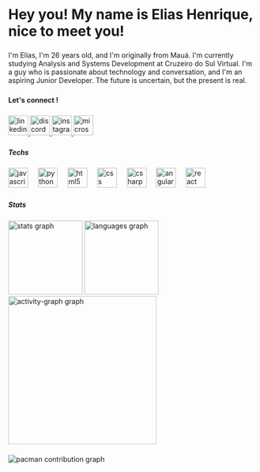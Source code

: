 <h1 align="left">Hey you! My name is Elias Henrique, nice to meet you!</h1>

###

<p align="left">I'm Elias, I'm 26 years old, and I'm originally from Mauá. I'm currently studying Analysis and Systems Development at Cruzeiro do Sul Virtual. I'm a guy who is passionate about technology and conversation, and I'm an aspiring Junior Developer. The future is uncertain, but the present is real.</p>

###

<h4 align="left">Let's connect !</h4>

###

<div align="left">
  <a href="https://www.linkedin.com/in/eliashenrique1999/" target="_blank">
    <img src="https://img.shields.io/static/v1?message=LinkedIn&logo=linkedin&label=&color=0077B5&logoColor=white&labelColor=&style=plastic" height="40" alt="linkedin logo"  />
  </a>
  <a href="eliashenr" target="_blank">
    <img src="https://img.shields.io/static/v1?message=Discord&logo=discord&label=&color=7289DA&logoColor=white&labelColor=&style=plastic" height="40" alt="discord logo"  />
  </a>
  <a href="https://www.instagram.com/eliashenr/" target="_blank">
    <img src="https://img.shields.io/static/v1?message=Instagram&logo=instagram&label=&color=E4405F&logoColor=white&labelColor=&style=plastic" height="40" alt="instagram logo"  />
  </a>
  <a href="eliashenr@outlook.com" target="_blank">
    <img src="https://img.shields.io/static/v1?message=Outlook&logo=microsoft-outlook&label=&color=0078D4&logoColor=white&labelColor=&style=plastic" height="40" alt="microsoft-outlook logo"  />
  </a>
</div>

###

<h5 align="left">Techs</h5>

###

<div align="left">
  <img src="https://cdn.jsdelivr.net/gh/devicons/devicon/icons/javascript/javascript-original.svg" height="40" alt="javascript logo"  />
  <img width="12" />
  <img src="https://cdn.jsdelivr.net/gh/devicons/devicon/icons/python/python-original.svg" height="40" alt="python logo"  />
  <img width="12" />
  <img src="https://cdn.jsdelivr.net/gh/devicons/devicon/icons/html5/html5-original.svg" height="40" alt="html5 logo"  />
  <img width="12" />
  <img src="https://cdn.jsdelivr.net/gh/devicons/devicon/icons/css3/css3-original.svg" height="40" alt="css logo"  />
  <img width="12" />
  <img src="https://cdn.jsdelivr.net/gh/devicons/devicon/icons/csharp/csharp-original.svg" height="40" alt="csharp logo"  />
  <img width="12" />
  <img src="https://cdn.jsdelivr.net/gh/devicons/devicon/icons/angularjs/angularjs-original.svg" height="40" alt="angularjs logo"  />
  <img width="12" />
  <img src="https://cdn.jsdelivr.net/gh/devicons/devicon/icons/react/react-original.svg" height="40" alt="react logo"  />
</div>

###

<h5 align="left">Stats</h5>

###

<div align="left">
  <img src="https://github-readme-stats.vercel.app/api?username=eliashenr&hide_title=false&hide_rank=true&show_icons=true&include_all_commits=true&count_private=true&disable_animations=false&theme=tokyonight&locale=en&hide_border=false&order=1" height="150" alt="stats graph"  />
  <img src="https://github-readme-stats.vercel.app/api/top-langs?username=eliashenr&locale=en&hide_title=false&layout=compact&card_width=320&langs_count=5&theme=tokyonight&hide_border=false&order=2" height="150" alt="languages graph"  />
  <img src="https://github-readme-activity-graph.vercel.app/graph?username=eliashenr&radius=16&theme=tokyo-night&area=true&order=5" height="300" alt="activity-graph graph"  />
</div>

###

<picture>
  <source media="(prefers-color-scheme: dark)" srcset="https://raw.githubusercontent.com/eliashenr/eliashenr/output/pacman-contribution-graph-dark.svg">
  <source media="(prefers-color-scheme: light)" srcset="https://raw.githubusercontent.com/eliashenr/eliashenr/output/pacman-contribution-graph.svg">
  <img alt="pacman contribution graph" src="https://raw.githubusercontent.com/eliashenr/eliashenr/output/pacman-contribution-graph.svg">
</picture>

###
